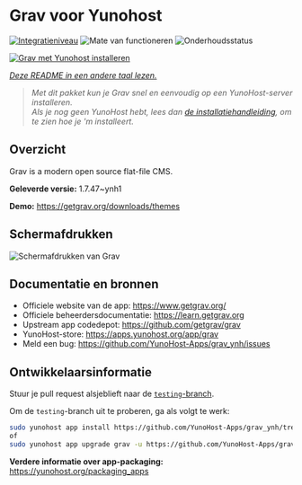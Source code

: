 <!--
NB: Deze README is automatisch gegenereerd door <https://github.com/YunoHost/apps/tree/master/tools/readme_generator>
Hij mag NIET handmatig aangepast worden.
-->

# Grav voor Yunohost

[![Integratieniveau](https://dash.yunohost.org/integration/grav.svg)](https://ci-apps.yunohost.org/ci/apps/grav/) ![Mate van functioneren](https://ci-apps.yunohost.org/ci/badges/grav.status.svg) ![Onderhoudsstatus](https://ci-apps.yunohost.org/ci/badges/grav.maintain.svg)

[![Grav met Yunohost installeren](https://install-app.yunohost.org/install-with-yunohost.svg)](https://install-app.yunohost.org/?app=grav)

*[Deze README in een andere taal lezen.](./ALL_README.md)*

> *Met dit pakket kun je Grav snel en eenvoudig op een YunoHost-server installeren.*  
> *Als je nog geen YunoHost hebt, lees dan [de installatiehandleiding](https://yunohost.org/install), om te zien hoe je 'm installeert.*

## Overzicht

Grav is a modern open source flat-file CMS.


**Geleverde versie:** 1.7.47~ynh1

**Demo:** <https://getgrav.org/downloads/themes>

## Schermafdrukken

![Schermafdrukken van Grav](./doc/screenshots/grav.jpg)

## Documentatie en bronnen

- Officiele website van de app: <https://www.getgrav.org/>
- Officiele beheerdersdocumentatie: <https://learn.getgrav.org>
- Upstream app codedepot: <https://github.com/getgrav/grav>
- YunoHost-store: <https://apps.yunohost.org/app/grav>
- Meld een bug: <https://github.com/YunoHost-Apps/grav_ynh/issues>

## Ontwikkelaarsinformatie

Stuur je pull request alsjeblieft naar de [`testing`-branch](https://github.com/YunoHost-Apps/grav_ynh/tree/testing).

Om de `testing`-branch uit te proberen, ga als volgt te werk:

```bash
sudo yunohost app install https://github.com/YunoHost-Apps/grav_ynh/tree/testing --debug
of
sudo yunohost app upgrade grav -u https://github.com/YunoHost-Apps/grav_ynh/tree/testing --debug
```

**Verdere informatie over app-packaging:** <https://yunohost.org/packaging_apps>
